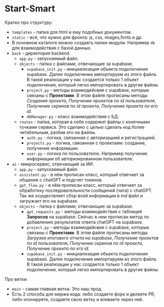 # Start-Smart


Кратко про структуру:

+ `templates` - папка для html и ему подобных документом.
+ `static` - всё, что нужно для фронта: js, css, images,fonts и др.
+ В основном каталоге можно создавть папки-модули. Например `db` для взаимодействия с базой данных.
+ `back` -  директория backend.
  + `app.py` - запускаемый файл.
  + `objects` - папка с файлами, отвечающие за supabase.
    + `supabase_init.py` - инициализация объекта подключения supabase. Далее подключение импортируем из этого файла. В такой реализации у нас создается только 1 объект подключения, который легко импортировать в другие файлы.
    + `project.py` - методы взаимодейсвия с supabase, которые связаны с **Проектами**. В этом файле прописаны методы *Создания проекта*, *Получение проектов по id пользователя*, *Получение скринов по id проекта*, *Получение проекта по его id*.
    + `dbManager.py` - класс взаимодействия с БД.
  + `routes` - папка, которая в себе содержит файлы с конечными точками сервиса. Это сделано с целью сделать код более читабельным, разбив его на файлы.
    + `auth.py` - логика, связанная с авторизацией и регистрацией.
    + `projects.py` - логика, связанная с проектами: создание, получение информации.
    + `user.py` - логика по пользователю. Например получение информации об авторизированном пользователе.
+ `ai` - микросервис, отвечающий за ИИ.
  + `app.py` - запускаемый файл.
  + `assistent.py` - в нём прописан класс, который отвечает за общение с chatGPT и подсчет токенов.
  + `gpt_flow.py` - в нём прописан класс, который отвечает за обработкку последовательности сообщений (чата) с chatGPT. Так же осуществляет сбор всей информации в md файл и загружает его на supabase.
  + `objects` - папка с файлами, отвечающие за supabase.
    + `gpt_requests.py` - методы взаимодействия с таблицей **Запросов** на supabase. Сейчас в нем прописан метод по добавлению результатов ответа chatGPT на supabase.
    + `project.py` - методы взаимодейсвия с supabase, которые связаны с **Проектами**. В этом файле прописаны методы *Загрузка итогового отчета на supabase*, *Получение проектов по id пользователя*, *Получение скринов по id проекта*, *Получение проекта по его id*.
    + `supabase_init.py` - инициализация объекта подключения supabase. Далее подключение импортируем из этого файла. В такой реализации у нас создается только 1 объект подключения, который легко импортировать в другие файлы.

Про ветки:

+ `main` - самая главная ветка. Это наш прод.
+ Есть 2 способа для мержа кода: либо создаете форк и делаете PR, либо клонируете, создаете свою ветку и вливаете через неё.